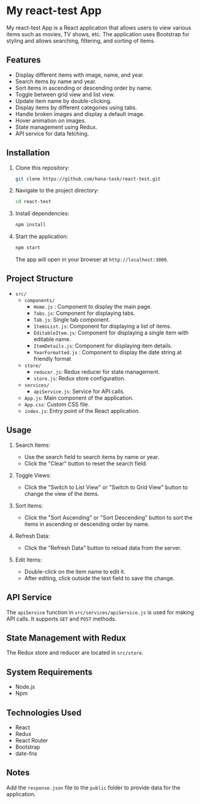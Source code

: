 # My react-test App

My react-test App is a React application that allows users to view various items such as movies, TV shows, etc. The application uses Bootstrap for styling and allows searching, filtering, and sorting of items.

## Features

- Display different items with image, name, and year.
- Search items by name and year.
- Sort items in ascending or descending order by name.
- Toggle between grid view and list view.
- Update item name by double-clicking.
- Display items by different categories using tabs.
- Handle broken images and display a default image.
- Hover animation on images.
- State management using Redux.
- API service for data fetching.

## Installation

1. Clone this repository:

    ```bash
    git clone https://github.com/hana-task/react-test.git
    ```

2. Navigate to the project directory:

    ```bash
    cd react-test
    ```

3. Install dependencies:

    ```bash
    npm install
    ```

4. Start the application:

    ```bash
    npm start
    ```

   The app will open in your browser at `http://localhost:3000`.

## Project Structure

- `src/`
    - `components/`
        - `Home.js` : Component to display the main page.
        - `Tabs.js`: Component for displaying tabs.
        - `Tab.js`: Single tab component.
        - `ItemsList.js`: Component for displaying a list of items.
        - `EditableItem.js`: Component for displaying a single item with editable name.
        - `ItemDetails.js`: Component for displaying item details.
        - `YearFormatted.js` : Component to display the date string at friendly format
    - `store/`
        - `reducer.js`: Redux reducer for state management.
        - `store.js`: Redux store configuration.
    - `services/`
        - `apiService.js`: Service for API calls.
    - `App.js`: Main component of the application.
    - `App.css`: Custom CSS file.
    - `index.js`: Entry point of the React application.

## Usage

1. Search Items:
    - Use the search field to search items by name or year.
    - Click the "Clear" button to reset the search field.

2. Toggle Views:
    - Click the "Switch to List View" or "Switch to Grid View" button to change the view of the items.

3. Sort Items:
    - Click the "Sort Ascending" or "Sort Descending" button to sort the items in ascending or descending order by name.

4. Refresh Data:
    - Click the "Refresh Data" button to reload data from the server.

5. Edit Items:
    - Double-click on the item name to edit it.
    - After editing, click outside the text field to save the change.

## API Service

The `apiService` function in `src/services/apiService.js` is used for making API calls. It supports `GET` and `POST` methods.

## State Management with Redux

The Redux store and reducer are located in `src/store`.

## System Requirements

- Node.js
- Npm

## Technologies Used

- React
- Redux
- React Router
- Bootstrap
- date-fns

## Notes
Add the `response.json` file to the `public` folder to provide data for the application.
